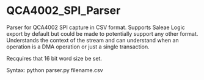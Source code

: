 # QCA4002_SPI_Parser

Parser for QCA4002 SPI capture in CSV format. Supports Saleae Logic export by default but could be made to potentially support any other format.
Understands the context of the stream and can understand when an operation is a DMA operation or just a single transaction.

Recquires that 16 bit word size be set.

Syntax: python parser.py filename.csv
